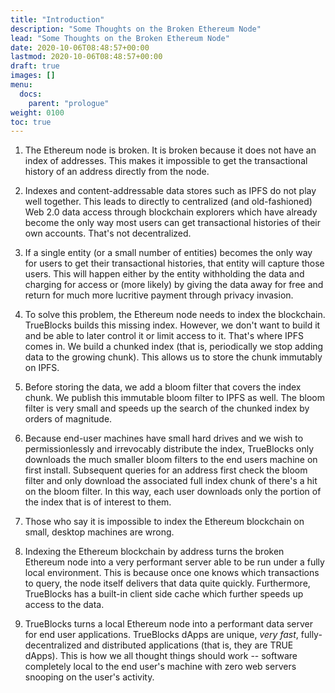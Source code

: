 ```yaml
---
title: "Introduction"
description: "Some Thoughts on the Broken Ethereum Node"
lead: "Some Thoughts on the Broken Ethereum Node"
date: 2020-10-06T08:48:57+00:00
lastmod: 2020-10-06T08:48:57+00:00
draft: true
images: []
menu:
  docs:
    parent: "prologue"
weight: 0100
toc: true
---
```



1. The Ethereum node is broken. It is broken because it does not have an index of addresses. This makes it impossible to get the transactional history of an address directly from the node.

2. Indexes and content-addressable data stores such as IPFS do not play well together. This leads to directly to centralized (and old-fashioned) Web 2.0 data access through blockchain explorers which have already become the only way most users can get transactional histories of their own accounts. That's not decentralized.

3. If a single entity (or a small number of entities) becomes the only way for users to get their transactional histories, that entity will capture those users. This will happen either by the entity withholding the data and charging for access or (more likely) by giving the data away for free and return for much more lucritive payment through privacy invasion.

4. To solve this problem, the Ethereum node needs to index the blockchain. TrueBlocks builds this missing index. However, we don't want to build it and be able to later control it or limit access to it. That's where IPFS comes in. We build a chunked index (that is, periodically we stop adding data to the growing chunk). This allows us to store the chunk immutably on IPFS.

5. Before storing the data, we add a bloom filter that covers the index chunk. We publish this immutable bloom filter to IPFS as well. The bloom filter is very small and speeds up the search of the chunked index by orders of magnitude.

6. Because end-user machines have small hard drives and we wish to permissionlessly and irrevocably distribute the index, TrueBlocks only downloads the much smaller bloom filters to the end users machine on first install. Subsequent queries for an address first check the bloom filter and only download the associated full index chunk of there's a hit on the bloom filter. In this way, each user downloads only the portion of the index that is of interest to them.

7. Those who say it is impossible to index the Ethereum blockchain on small, desktop machines are wrong.

8. Indexing the Ethereum blockchain by address turns the broken Ethereum node into a very performant server able to be run under a fully local environment. This is because once one knows which transactions to query, the node itself delivers that data quite quickly. Furthermore, TrueBlocks has a built-in client side cache which further speeds up access to the data.

9. TrueBlocks turns a local Ethereum node into a performant data server for end user applications. TrueBlocks dApps are unique, *very fast*, fully-decentralized and distributed applications (that is, they are TRUE dApps). This is how we all thought things should work -- software completely local to the end user's machine with zero web servers snooping on the user's activity.
